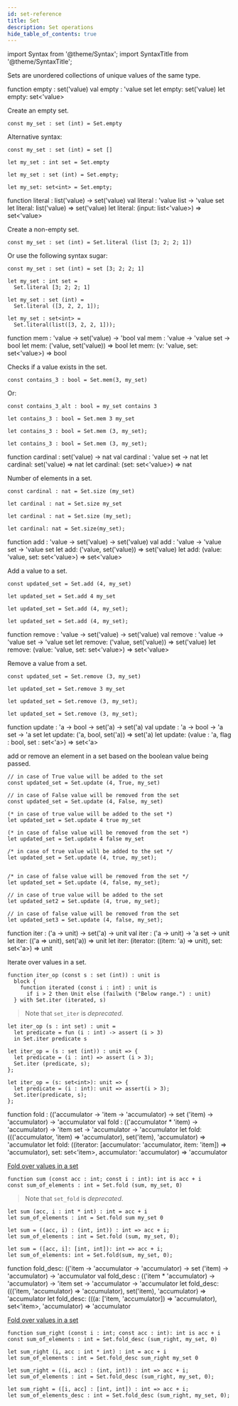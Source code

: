 ```yaml
---
id: set-reference
title: Set
description: Set operations
hide_table_of_contents: true
---
```


import Syntax from '@theme/Syntax';
import SyntaxTitle from '@theme/SyntaxTitle';

Sets are unordered collections of unique values of the same type.

<SyntaxTitle syntax="pascaligo">
function empty : set('value)
</SyntaxTitle>
<SyntaxTitle syntax="cameligo">
val empty : 'value set
</SyntaxTitle>
<SyntaxTitle syntax="reasonligo">
let empty: set('value)
</SyntaxTitle>
<SyntaxTitle syntax="jsligo">
let empty: set&lt;&apos;value&gt;
</SyntaxTitle>

Create an empty set.

<Syntax syntax="pascaligo">

```pascaligo group=sets
const my_set : set (int) = Set.empty
```

Alternative syntax:

```pascaligo group=sets
const my_set : set (int) = set []
```

</Syntax>
<Syntax syntax="cameligo">

```cameligo group=sets
let my_set : int set = Set.empty
```

</Syntax>
<Syntax syntax="reasonligo">

```reasonligo group=sets
let my_set : set (int) = Set.empty;
```

</Syntax>
<Syntax syntax="jsligo">

```jsligo group=sets
let my_set: set<int> = Set.empty;
```

</Syntax>

<SyntaxTitle syntax="pascaligo">
function literal : list('value) -> set('value)
</SyntaxTitle>
<SyntaxTitle syntax="cameligo">
val literal : 'value list -> 'value set
</SyntaxTitle>
<SyntaxTitle syntax="reasonligo">
let literal: list('value) => set('value)
</SyntaxTitle>
<SyntaxTitle syntax="jsligo">
let literal: (input: list&lt;&apos;value&gt;) => set&lt;&apos;value&gt;
</SyntaxTitle>

Create a non-empty set.

<Syntax syntax="pascaligo">

```pascaligo group=sets
const my_set : set (int) = Set.literal (list [3; 2; 2; 1])
```

Or use the following syntax sugar:

```pascaligo group=sets
const my_set : set (int) = set [3; 2; 2; 1]
```

</Syntax>
<Syntax syntax="cameligo">

```cameligo group=sets
let my_set : int set =
  Set.literal [3; 2; 2; 1]
```

</Syntax>
<Syntax syntax="reasonligo">

```reasonligo group=sets
let my_set : set (int) =
  Set.literal ([3, 2, 2, 1]);
```

</Syntax>
<Syntax syntax="jsligo">

```jsligo group=sets2
let my_set : set<int> =
  Set.literal(list([3, 2, 2, 1]));
```

</Syntax>

<SyntaxTitle syntax="pascaligo">
function mem : 'value -> set('value) -> 'bool
</SyntaxTitle>
<SyntaxTitle syntax="cameligo">
val mem : 'value -> 'value set -> bool
</SyntaxTitle>
<SyntaxTitle syntax="reasonligo">
let mem: ('value, set('value)) => bool
</SyntaxTitle>
<SyntaxTitle syntax="jsligo">
let mem: (v: &apos;value, set: set&lt;&apos;value&gt;) => bool
</SyntaxTitle>

Checks if a value exists in the set.

<Syntax syntax="pascaligo">

```pascaligo group=sets
const contains_3 : bool = Set.mem(3, my_set)
```

Or:

```pascaligo group=sets
const contains_3_alt : bool = my_set contains 3
```

</Syntax>
<Syntax syntax="cameligo">

```cameligo group=sets
let contains_3 : bool = Set.mem 3 my_set
```

</Syntax>
<Syntax syntax="reasonligo">

```reasonligo group=sets
let contains_3 : bool = Set.mem (3, my_set);
```

</Syntax>
<Syntax syntax="jsligo">

```jsligo group=sets2
let contains_3 : bool = Set.mem (3, my_set);
```

</Syntax>

<SyntaxTitle syntax="pascaligo">
function cardinal : set('value) -> nat
</SyntaxTitle>
<SyntaxTitle syntax="cameligo">
val cardinal : 'value set -> nat
</SyntaxTitle>
<SyntaxTitle syntax="reasonligo">
let cardinal: set('value) => nat
</SyntaxTitle>
<SyntaxTitle syntax="jsligo">
let cardinal: (set: set&lt;&apos;value&gt;) => nat
</SyntaxTitle>

Number of elements in a set.

<Syntax syntax="pascaligo">

```pascaligo group=sets
const cardinal : nat = Set.size (my_set)
```

</Syntax>
<Syntax syntax="cameligo">

```cameligo group=sets
let cardinal : nat = Set.size my_set
```

</Syntax>
<Syntax syntax="reasonligo">

```reasonligo group=sets
let cardinal : nat = Set.size (my_set);
```

</Syntax>
<Syntax syntax="jsligo">

```jsligo group=sets
let cardinal: nat = Set.size(my_set);
```

</Syntax>

<SyntaxTitle syntax="pascaligo">
function add : 'value -> set('value) -> set('value)
</SyntaxTitle>
<SyntaxTitle syntax="cameligo">
val add : 'value -> 'value set -> 'value set
</SyntaxTitle>
<SyntaxTitle syntax="reasonligo">
let add: ('value, set('value)) => set('value)
</SyntaxTitle>
<SyntaxTitle syntax="jsligo">
let add: (value: &apos;value, set: set&lt;&apos;value&gt;) => set&lt;&apos;value&gt;
</SyntaxTitle>

Add a value to a set.

<Syntax syntax="pascaligo">

```pascaligo group=sets
const updated_set = Set.add (4, my_set)
```

</Syntax>
<Syntax syntax="cameligo">

```cameligo group=sets
let updated_set = Set.add 4 my_set
```

</Syntax>
<Syntax syntax="reasonligo">

```reasonligo group=sets
let updated_set = Set.add (4, my_set);
```

</Syntax>
<Syntax syntax="jsligo">

```jsligo group=sets
let updated_set = Set.add (4, my_set);
```

</Syntax>

<SyntaxTitle syntax="pascaligo">
function remove : 'value -> set('value) -> set('value)
</SyntaxTitle>
<SyntaxTitle syntax="cameligo">
val remove : 'value -> 'value set -> 'value set
</SyntaxTitle>
<SyntaxTitle syntax="reasonligo">
let remove: ('value, set('value)) => set('value)
</SyntaxTitle>
<SyntaxTitle syntax="jsligo">
let remove: (value: &apos;value, set: set&lt;&apos;value&gt;) => set&lt;&apos;value&gt;
</SyntaxTitle>

Remove a value from a set.

<Syntax syntax="pascaligo">

```pascaligo group=sets
const updated_set = Set.remove (3, my_set)
```

</Syntax>
<Syntax syntax="cameligo">

```cameligo group=sets
let updated_set = Set.remove 3 my_set
```

</Syntax>
<Syntax syntax="reasonligo">

```reasonligo group=sets
let updated_set = Set.remove (3, my_set);
```

</Syntax>
<Syntax syntax="jsligo">

```jsligo group=sets2
let updated_set = Set.remove (3, my_set);
```

</Syntax>

<SyntaxTitle syntax="pascaligo">
function update : 'a -> bool -> set('a) -> set('a)
</SyntaxTitle>
<SyntaxTitle syntax="cameligo">
val update : 'a -> bool -> 'a set -> 'a set
</SyntaxTitle>
<SyntaxTitle syntax="reasonligo">
let update: ('a, bool, set('a)) => set('a)
</SyntaxTitle>
<SyntaxTitle syntax="jsligo">
let update: (value : 'a, flag : bool, set : set&lt;'a&gt;) => set&lt;'a&gt;
</SyntaxTitle>


add or remove an element in a set based on the boolean value being passed.

<Syntax syntax="pascaligo">

```pascaligo group=sets
// in case of True value will be added to the set 
const updated_set = Set.update (4, True, my_set)

// in case of False value will be removed from the set 
const updated_set = Set.update (4, False, my_set)
```

</Syntax>
<Syntax syntax="cameligo">

```cameligo group=sets
(* in case of true value will be added to the set *)
let updated_set = Set.update 4 true my_set

(* in case of false value will be removed from the set *)
let updated_set = Set.update 4 false my_set
```

</Syntax>
<Syntax syntax="reasonligo">

```reasonligo group=sets
/* in case of true value will be added to the set */
let updated_set = Set.update (4, true, my_set);


/* in case of false value will be removed from the set */
let updated_set = Set.update (4, false, my_set);
```

</Syntax>
<Syntax syntax="jsligo">

```jsligo group=sets
// in case of true value will be added to the set 
let updated_set2 = Set.update (4, true, my_set);

// in case of false value will be removed from the set 
let updated_set3 = Set.update (4, false, my_set);
```

</Syntax>


<SyntaxTitle syntax="pascaligo">
function iter : ('a -> unit) -> set('a) -> unit
</SyntaxTitle>
<SyntaxTitle syntax="cameligo">
val iter : ('a -> unit) -> 'a set -> unit
</SyntaxTitle>
<SyntaxTitle syntax="reasonligo">
let iter: (('a => unit), set('a)) => unit
</SyntaxTitle>
<SyntaxTitle syntax="jsligo">
let iter: (iterator: ((item: &apos;a) => unit), set: set&lt;&apos;a&gt;) => unit
</SyntaxTitle>

Iterate over values in a set.



<Syntax syntax="pascaligo">

```pascaligo group=sets
function iter_op (const s : set (int)) : unit is
  block {
    function iterated (const i : int) : unit is
      if i > 2 then Unit else (failwith ("Below range.") : unit)
  } with Set.iter (iterated, s)
```

> Note that `set_iter` is *deprecated*.

</Syntax>
<Syntax syntax="cameligo">

```cameligo group=sets
let iter_op (s : int set) : unit =
  let predicate = fun (i : int) -> assert (i > 3)
  in Set.iter predicate s
```

</Syntax>
<Syntax syntax="reasonligo">

```reasonligo group=sets
let iter_op = (s : set (int)) : unit => {
  let predicate = (i : int) => assert (i > 3);
  Set.iter (predicate, s);
};
```

</Syntax>
<Syntax syntax="jsligo">

```jsligo group=sets
let iter_op = (s: set<int>): unit => {
  let predicate = (i : int): unit => assert(i > 3);
  Set.iter(predicate, s);
};
```

</Syntax>

<SyntaxTitle syntax="pascaligo">
function fold : (('accumulator -> 'item -> 'accumulator) -> set ('item) -> 'accumulator) -> 'accumulator
</SyntaxTitle>
<SyntaxTitle syntax="cameligo">
val fold : (('accumulator * 'item) -> 'accumulator) -> 'item set -> 'accumulator -> 'accumulator
</SyntaxTitle>
<SyntaxTitle syntax="reasonligo">
let fold: ((('accumulator, 'item) => 'accumulator), set('item), 'accumulator) => 'accumulator
</SyntaxTitle>
<SyntaxTitle syntax="jsligo">
let fold: ((iterator: [accumulator: &apos;accumulator, item: &apos;item]) => &apos;accumulator), set: set&lt;&apos;item&gt;, accumulator: &apos;accumulator) => &apos;accumulator
</SyntaxTitle>

[Fold over values in a set](../language-basics/sets-lists-tuples.md#folded-operation)


<Syntax syntax="pascaligo">

```pascaligo group=sets
function sum (const acc : int; const i : int): int is acc + i
const sum_of_elements : int = Set.fold (sum, my_set, 0)
```

> Note that `set_fold` is *deprecated*.

</Syntax>
<Syntax syntax="cameligo">

```cameligo group=sets
let sum (acc, i : int * int) : int = acc + i
let sum_of_elements : int = Set.fold sum my_set 0
```

</Syntax>
<Syntax syntax="reasonligo">

```reasonligo group=sets
let sum = ((acc, i) : (int, int)) : int => acc + i;
let sum_of_elements : int = Set.fold (sum, my_set, 0);
```

</Syntax>
<Syntax syntax="jsligo">

```jsligo group=sets
let sum = ([acc, i]: [int, int]): int => acc + i;
let sum_of_elements: int = Set.fold(sum, my_set, 0);
```

</Syntax>
<SyntaxTitle syntax="pascaligo">
function fold_desc: (('item -> 'accumulator -> 'accumulator) -> set ('item) -> 'accumulator) -> 'accumulator
</SyntaxTitle>
<SyntaxTitle syntax="cameligo">
val fold_desc : (('item * 'accumulator) -> 'accumulator) -> 'item set -> 'accumulator -> 'accumulator
</SyntaxTitle>
<SyntaxTitle syntax="reasonligo">
let fold_desc: ((('item, 'accumulator) => 'accumulator), set('item), 'accumulator) => 'accumulator
</SyntaxTitle>
<SyntaxTitle syntax="jsligo">
let fold_desc: (((a: [&apos;item, &apos;accumulator]) => &apos;accumulator), set&lt;&apos;item&gt;, &apos;accumulator) => &apos;accumulator
</SyntaxTitle>

[Fold over values in a set](../language-basics/sets-lists-tuples.md#folded-operation)


<Syntax syntax="pascaligo">

```pascaligo group=sets
function sum_right (const i : int; const acc : int): int is acc + i
const sum_of_elements : int = Set.fold_desc (sum_right, my_set, 0)
```

</Syntax>
<Syntax syntax="cameligo">

```cameligo group=sets
let sum_right (i, acc : int * int) : int = acc + i
let sum_of_elements : int = Set.fold_desc sum_right my_set 0
```

</Syntax>
<Syntax syntax="reasonligo">

```reasonligo group=sets
let sum_right = ((i, acc) : (int, int)) : int => acc + i;
let sum_of_elements : int = Set.fold_desc (sum_right, my_set, 0);
```

</Syntax>
<Syntax syntax="jsligo">

```jsligo group=sets
let sum_right = ([i, acc] : [int, int]) : int => acc + i;
let sum_of_elements_desc : int = Set.fold_desc (sum_right, my_set, 0);
```

</Syntax>
